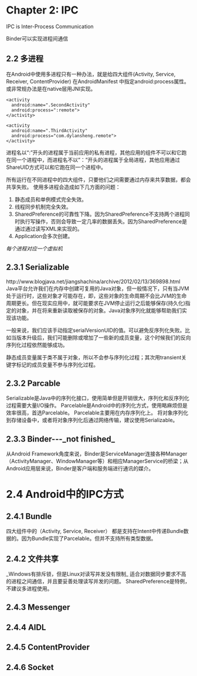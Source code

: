 <h1>Chapter 2: IPC</h1>

IPC is Inter-Process Communication  

Binder可以实现进程间通信  

<h2>2.2 多进程</h2>

在Android中使用多进程只有一种办法，就是给四大组件(Activity, Service, Receiver, ContentProvider) 在AndroidManifest 中指定android:process属性。 或非常规办法是在native层用JNI实现。

~~~
<activity
  android:name=".SecondActivity"
  android:process=":remote">
</activity>

<activity
  android:name=".ThirdActivity"
  android:process="com.dylansheng.remote">
</activity>
~~~

进程名以“:”开头的进程属于当前应用的私有进程，其他应用的组件不可以和它跑在同一个进程中，而进程名不以”：”开头的进程属于全局进程，其他应用通过ShareUID方式可以和它跑在同一个进程中。

所有运行在不同进程中的四大组件，只要他们之间需要通过内存来共享数据，都会共享失败。
使用多进程会造成如下几方面的问题：
1. 静态成员和单例模式完全失效。
2. 线程同步机制完全失效。
3. SharedPreference的可靠性下降。因为SharedPreference不支持两个进程同时执行写操作，否则会导致一定几率的数据丢失。因为SharedPreference是通过通过读写XML来实现的。
4. Application会多次创建。

_每个进程对应一个虚拟机_

<h2>2.3.1 Serializable</h2>
http://www.blogjava.net/jiangshachina/archive/2012/02/13/369898.html
Java平台允许我们在内存中创建可复用的Java对象，但一般情况下，只有当JVM处于运行时，这些对象才可能存在，即，这些对象的生命周期不会比JVM的生命周期更长。但在现实应用中，就可能要求在JVM停止运行之后能够保存(持久化)指定的对象，并在将来重新读取被保存的对象。Java对象序列化就能够帮助我们实现该功能。

一般来说，我们应该手动指定serialVersionUID的值。可以避免反序列化失败。比如当版本升级后，我们可能删除或增加了一些新的成员变量，这个时候我们的反向序列化过程依然能够成功。

静态成员变量属于类不属于对象，所以不会参与序列化过程；其次用transient关键字标记的成员变量不参与序列化过程。

<h2>2.3.2 Parcable</h2>
Serializable是Java中的序列化接口，使用简单但是开销很大，序列化和反序列化过程需要大量I/O操作。
Parcelable是Android中的序列化方式，使用略麻烦但是效率很高，首选Parcelable。
Parcelable主要用在内存序列化上。
将对象序列化到存储设备中，或者将对象序列化后通过网络传输，建议使用Serializable。

<h2>2.3.3 Binder---_not finished_</h2>
从Android Framework角度来说，Binder是ServiceManager连接各种Manager（ActivityManager、WindowManager等）和相应ManagerService的桥梁；从Android应用层来说，Binder是客户端和服务端进行通讯的媒介。

<h1>2.4 Android中的IPC方式</h1>
<h2>2.4.1 Bundle</h2>
四大组件中的（Activity, Service, Receiver） 都是支持在Intent中传递Bundle数据的。因为Bundle实现了Parcelable。但并不支持所有类型数据。
<h2>2.4.2 文件共享</h2>
_Windows有排斥锁，但是Linux对读写并发没有限制_
适合对数据同步要求不高的进程之间通信，并且要妥善处理读写并发的问题。
SharedPreference是特例，不建议多进程使用。
<h2>2.4.3 Messenger</h2>
<h2>2.4.4 AIDL</h2>
<h2>2.4.5 ContentProvider</h2>
<h2>2.4.6 Socket</h2>
